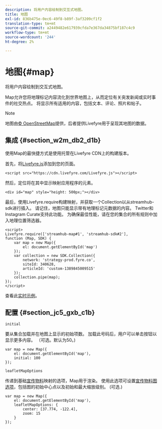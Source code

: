```yaml
---
description: 将用户内容绘制到交互式地图。
title: 地图
exl-id: 836b475e-0ec6-49f8-b89f-3af3209cf1f2
translation-type: tm+mt
source-git-commit: a2449482e617939cfda7e367da34875bf187c4c9
workflow-type: tm+mt
source-wordcount: '244'
ht-degree: 2%

---
```


# 地图{#map}

将用户内容绘制到交互式地图。

Map允许您将地理标记内容流化到世界地图上，从而定位有关突发新闻或实时事件的社交热点。 将显示所有适用的内容，包括文本、评论、照片和帖子。

>[!NOTE]
>
>地图由[© OpenStreetMap](https://www.openstreetmap.org/copyright)提供，后者提供Livefyre用于呈现其地图的数据。

## 集成 {#section_w2m_db2_d1b}

使用Map的最快捷方式是使用托管在Livefyre CDN上的构建版本。

首先，将[Livefyre.js](https://github.com/Livefyre/Livefyre.js)添加到您的页面。

```
<script src="https://cdn.livefyre.com/Livefyre.js"></script> 
```

然后，定位将在其中显示映射应用程序的元素。

```
<div id="map" style="height: 500px;"></div>
```

最后，使用Livefyre.require构建映射，并获取一个Collection以从streamhub-sdk进行插入。 请记住，地图只能显示带有地理标记元数据的内容。 Twitter和Instagram Curate支持此功能。 为确保最佳性能，请在您的集合的所有规则中加入地理位置筛选器。

```
<script> 
Livefyre.require(['streamhub-map#1', 'streamhub-sdk#2'], 
function (Map, SDK) { 
    var map = new Map({ 
        el: document.getElementById('map') 
    }); 
    var collection = new SDK.Collection({ 
        network: 'strategy-prod.fyre.co', 
        siteId: 340628, 
        articleId: 'custom-1389845009515' 
    }); 
    collection.pipe(map); 
}); 
</script>
```

查看此[实时示例](https://codepen.io/cheung31/pen/wkmbF)。

## 配置 {#section_jc5_gxb_c1b}

`initial`

要从集合加载并在地图上显示的初始项数。 加载此号码后，用户可以单击按钮以显示更多内容。 （可选。默认为50。)

```
var map = new Map({ 
    el: document.getElementById('map'), 
    initial: 100 
});
```

`leafletMapOptions`

传递到基础[宣传物料](https://leafletjs.com/)映射的选项，Map用于渲染。 使用此选项可设置[宣传物料图选项](https://leafletjs.com/reference.html#map-options)，包括图的初始中心点以及初始和最大缩放级别。 (可选.)

```
var map = new Map({ 
    el: document.getElementById('map'), 
    leafletMapOptions: { 
        center: [37.774, -122.4], 
        zoom: 15 
    } 
});
```
